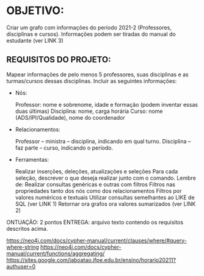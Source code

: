 # OBJETIVO:
Criar um grafo com informações do período 2021-2 (Professores, disciplinas e cursos).
Informações podem ser tiradas do manual do estudante (ver LINK 3)

## REQUISITOS DO PROJETO:

Mapear informações de pelo menos 5
professores, suas disciplinas e as turmas/cursos dessas disciplinas. Incluir as seguintes informações:


+ Nós:

    Professor: nome e sobrenome, idade e
    formação (podem inventar essas duas últimas)
    Disciplina: nome, carga horária
    Curso: nome (ADS/IPI/Qualidade), nome do
    coordenador








+ Relacionamentos:

    Professor – ministra – disciplina,
    indicando em qual turno.
    Disciplina – faz parte – curso, indicando
    o período.




+ Ferramentas:



    Realizar inserções, deleções,
    atualizações e seleções
    Para cada seleção, descrever o que deseja
    realizar junto com o comando. Lembre de:
    Realizar consultas genéricas e outras com
    filtros
    Filtros nas propriedades tanto dos nós
    como dos relacionamentos
    Filtros por valores numéricos e textuais
    Utilizar
    consultas semelhantes ao LIKE de SQL (ver LINK 1)
    Retornar ora grafos ora valores
    sumarizados (ver LINK 2)














ONTUAÇÃO: 2 pontos
ENTREGA: arquivo texto contendo os requisitos descritos acima.


<https://neo4j.com/docs/cypher-manual/current/clauses/where/#query-where-string>
<https://neo4j.com/docs/cypher-manual/current/functions/aggregating/>
<https://sites.google.com/jaboatao.ifpe.edu.br/ensino/horario20211?authuser=0>
